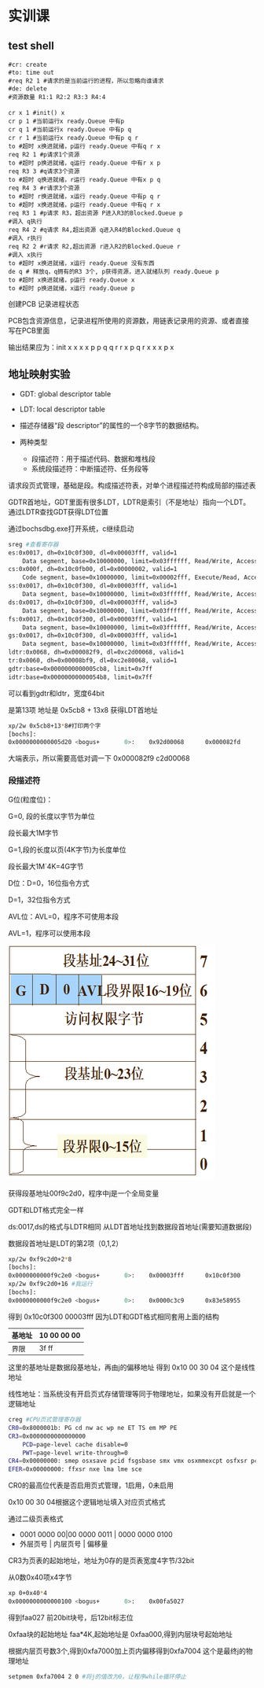 # 实训课

## test shell

```assembly
#cr: create
#to: time out
#req R2 1 #请求的是当前运行的进程，所以忽略向谁请求
#de: delete
#资源数量 R1:1 R2:2 R3:3 R4:4

cr x 1 #init() x
cr p 1 #当前运行x ready.Queue 中有p
cr q 1 #当前运行x ready.Queue 中有p q
cr r 1 #当前运行x ready.Queue 中有p q r
to #超时 x换进就绪，p运行 ready.Queue 中有q r x
req R2 1 #p请求1个资源
to #超时 p换进就绪，q运行 ready.Queue 中有r x p
req R3 3 #q请求3个资源
to #超时 q换进就绪，r运行 ready.Queue 中有x p q
req R4 3 #r请求3个资源 
to #超时 r换进就绪，x运行 ready.Queue 中有p q r
to #超时 x换进就绪，p运行 ready.Queue 中有q r x
req R3 1 #p请求 R3，超出资源 P进入R3的Blocked.Queue p
#调入 q执行
req R4 2 #q请求 R4,超出资源 q进入R4的Blocked.Queue q
#调入 r执行
req R2 2 #r请求 R2,超出资源 r进入R2的Blocked.Queue r
#调入 x执行
to #超时 x换进就绪，x运行 ready.Queue 没有东西
de q # 释放q，q拥有的R3 3个, p获得资源，进入就绪队列 ready.Queue p
to #超时 x换进就绪，p运行 ready.Queue x
to #超时 p换进就绪，x运行 ready.Queue p

```

创建PCB 记录进程状态

PCB包含资源信息，记录进程所使用的资源数，用链表记录用的资源、或者直接写在PCB里面

输出结果应为：init x x x x p p q q r r x p q r x x x p x

## 地址映射实验

- GDT: global descriptor table
- LDT: local descriptor table

- 描述存储器“段 descriptor”的属性的一个8字节的数据结构。
- 两种类型
  - 段描述符：用于描述代码、数据和堆栈段
  - 系统段描述符：中断描述符、任务段等

请求段页式管理，基础是段。构成描述符表，对单个进程描述符构成局部的描述表

GDTR首地址，GDT里面有很多LDT，LDTR是索引（不是地址）指向一个LDT。通过LDTR查找GDT获得LDT位置

通过bochsdbg.exe打开系统，c继续启动

```bash
sreg #查看寄存器
es:0x0017, dh=0x10c0f300, dl=0x00003fff, valid=1
	Data segment, base=0x10000000, limit=0x03ffffff, Read/Write, Accessed
cs:0x000f, dh=0x10c0fb00, dl=0x00000002, valid=1
	Code segment, base=0x10000000, limit=0x00002fff, Execute/Read, Accessed, 32-bit
ss:0x0017, dh=0x10c0f300, dl=0x00003fff, valid=1
	Data segment, base=0x10000000, limit=0x03ffffff, Read/Write, Accessed
ds:0x0017, dh=0x10c0f300, dl=0x00003fff, valid=3
	Data segment, base=0x10000000, limit=0x03ffffff, Read/Write, Accessed
fs:0x0017, dh=0x10c0f300, dl=0x00003fff, valid=1
	Data segment, base=0x10000000, limit=0x03ffffff, Read/Write, Accessed
gs:0x0017, dh=0x10c0f300, dl=0x00003fff, valid=1
	Data segment, base=0x10000000, limit=0x03ffffff, Read/Write, Accessed
ldtr:0x0068, dh=0x000082f9, dl=0xc2d00068, valid=1
tr:0x0060, dh=0x00008bf9, dl=0xc2e80068, valid=1
gdtr:base=0x0000000000005cb8, limit=0x7ff
idtr:base=0x00000000000054b8, limit=0x7ff
```

可以看到gdtr和ldtr，宽度64bit

是第13项 地址是 0x5cb8 + 13x8 获得LDT首地址

```bash
xp/2w 0x5cb8+13*8#打印两个字
[bochs]:
0x0000000000005d20 <bogus+       0>:    0x92d00068      0x000082fd
```

大端表示，所以需要高低对调一下 0x000082f9 c2d00068

### 段描述符

G位(粒度位)：

G=0, 段的长度以字节为单位

段长最大1M字节

G=1,段的长度以页(4K字节)为长度单位

段长最大1M´4K=4G字节

D位：D=0，16位指令方式

   D=1，32位指令方式

AVL位：AVL=0，程序不可使用本段

  AVL=1，程序可以使用本段

![段描述符](实训课.assets/image-20200604152206468.png)

获得段基地址00f9c2d0，程序中j是一个全局变量

GDT和LDT格式完全一样

ds:0017,ds的格式与LDTR相同  从LDT首地址找到数据段首地址(需要知道数据段)

数据段首地址是LDT的第2项（0,1,2）

```bash
xp/2w 0xf9c2d0+2*8
[bochs]:
0x0000000000f9c2e0 <bogus+       0>:    0x00003fff      0x10c0f300
xp/2w 0xf9c2d0+16 #我运行
[bochs]:
0x0000000000f9c2e0 <bogus+       0>:    0x0000c3c9      0x83e58955 
```

得到 0x10c0f300 00003fff 因为LDT和GDT格式相同套用上面的结构

| 基地址 | 10 00 00 00 |
| ------ | ----------- |
| 界限   | 3f ff       |

这里的基地址是数据段基地址，再由j的偏移地址 得到 0x10 00 30 04 这个是线性地址

线性地址：当系统没有开启页式存储管理等同于物理地址，如果没有开启就是一个逻辑地址

```bash
creg #CPU页式管理寄存器
CR0=0x8000001b: PG cd nw ac wp ne ET TS em MP PE                                                                   CR2=page fault laddr=0x000000000805dc0c
CR3=0x0000000000000000
	PCD=page-level cache disable=0
	PWT=page-level write-through=0
CR4=0x00000000: smep osxsave pcid fsgsbase smx vmx osxmmexcpt osfxsr pce pge mce pae pse de tsd pvi vme
EFER=0x00000000: ffxsr nxe lma lme sce  
```

CR0的最高位代表是否启用页式管理，1启用，0未启用

0x10 00 30 04根据这个逻辑地址填入对应页式格式

通过二级页表格式

- 0001 0000 00|00 0000 0011 | 0000 0000 0100
- 外层页号 | 内层页号 | 偏移量

CR3为页表的起始地址，地址为0存的是页表宽度4字节/32bit

从0数0x40项x4字节

```bash
xp 0+0x40*4
0x0000000000000100 <bogus+       0>:    0x00fa5027
```

得到faa027 前20bit块号，后12bit标志位

0xfaa块的起始地址 faa*4K,起始地址是 0xfaa000,得到内层块号起始地址

根据内层页号数3个,得到0xfa7000加上页内偏移得到0xfa7004 这个是最终j的物理地址

```bash
setpmem 0xfa7004 2 0 #将j的值改为0，让程序while循环停止
```

